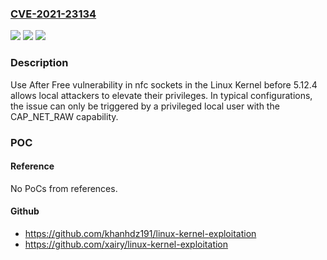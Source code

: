 ### [CVE-2021-23134](https://cve.mitre.org/cgi-bin/cvename.cgi?name=CVE-2021-23134)
![](https://img.shields.io/static/v1?label=Product&message=Linux%20Kernel&color=blue)
![](https://img.shields.io/static/v1?label=Version&message=%3C%205.12.4%20&color=brighgreen)
![](https://img.shields.io/static/v1?label=Vulnerability&message=CWE-416%20Use%20After%20Free&color=brighgreen)

### Description

Use After Free vulnerability in nfc sockets in the Linux Kernel before 5.12.4 allows local attackers to elevate their privileges. In typical configurations, the issue can only be triggered by a privileged local user with the CAP_NET_RAW capability.

### POC

#### Reference
No PoCs from references.

#### Github
- https://github.com/khanhdz191/linux-kernel-exploitation
- https://github.com/xairy/linux-kernel-exploitation

